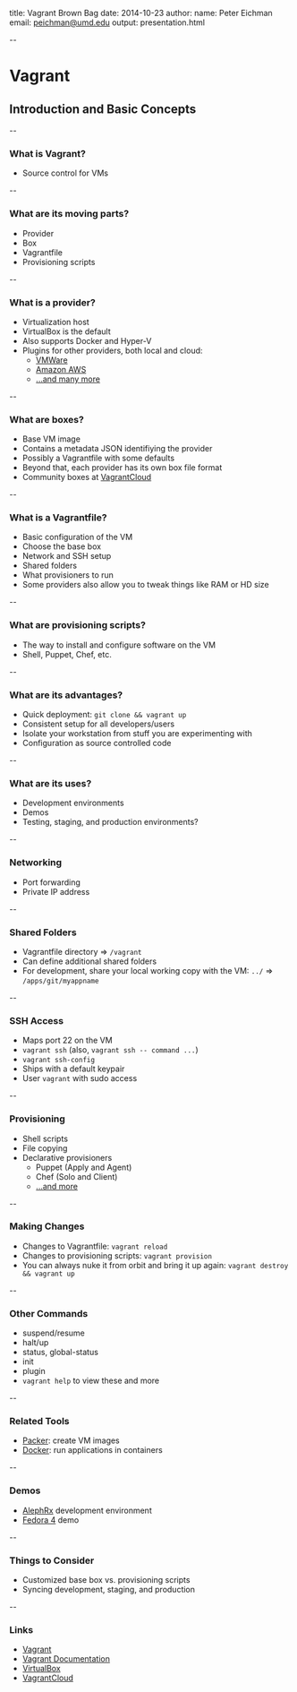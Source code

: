 title: Vagrant Brown Bag
date: 2014-10-23
author:
    name: Peter Eichman
    email: peichman@umd.edu
output: presentation.html

--

# Vagrant

## Introduction and Basic Concepts

--

### What is Vagrant?

- Source control for VMs

<!--

Or, as the creator of Vagrant puts it more broadly, source control for
(development) environments

/-->

--

### What are its moving parts?

- Provider
- Box
- Vagrantfile
- Provisioning scripts

--

### What is a provider?

- Virtualization host
- VirtualBox is the default
- Also supports Docker and Hyper-V
- Plugins for other providers, both local and cloud:
    - [VMWare](http://www.vagrantup.com/vmware)
    - [Amazon AWS](https://github.com/mitchellh/vagrant-aws)
    - [...and many more](https://github.com/mitchellh/vagrant/wiki/Available-Vagrant-Plugins#providers)

--

### What are boxes?

- Base VM image
- Contains a metadata JSON identifiying the provider
- Possibly a Vagrantfile with some defaults
- Beyond that, each provider has its own box file format
- Community boxes at [VagrantCloud](https://vagrantcloud.com/)

<!--

For providers like VirtualBox or VMWare, the box contains an exported virtual
machine (OVF or VMX file, plus the VMDK files for the virtual disks.

For cloud providers like Amazon AWS or Rackspace, the box is usually just has a
basic Vagrantfile that sets up some defaults.

You can create a box from a running Vagrant environment by using vagrant
package.

More detailed management of the creation of boxes is outside of Vagrant's scope;
use a tool like Packer instead to script the creation of boxes

/-->

--

### What is a Vagrantfile?

- Basic configuration of the VM
- Choose the base box
- Network and SSH setup
- Shared folders
- What provisioners to run
- Some providers also allow you to tweak things like RAM or HD size

<!--

Vagrantfile inheritence: box -> project

/-->

--

### What are provisioning scripts?

- The way to install and configure software on the VM
- Shell, Puppet, Chef, etc.

--

### What are its advantages?

- Quick deployment: `git clone && vagrant up`
- Consistent setup for all developers/users
- Isolate your workstation from stuff you are experimenting with
- Configuration as source controlled code

--

### What are its uses?

- Development environments
- Demos
- Testing, staging, and production environments?

<!--

It may be possible or beneficial to share provisioning information between
development, staging, and production environments, especially if using something
like Puppet.

/-->

--

### Networking

- Port forwarding
- Private IP address

<!--

By default, Vagrant will find an open port to forward to 22 on the guest for SSH
connections.

For development environments, I tend to use a private IP address, usually
something of the form 192.168.xxx.10, where xxx veries by project. Then I add a
mapping to that address in my workstation's /etc/hosts file

Bridged network to place it on a public network.

/-->

--

### Shared Folders

- Vagrantfile directory ⇒ `/vagrant`
- Can define additional shared folders
- For development, share your local working copy with the VM: `../` ⇒
  `/apps/git/myappname`

<!--

Local providers use the VM's shared folder mechanism to mount the shared
folders. Non-local providers usually use rsync or a similar method on vagrant up
or reload, so the sharing isn't quite as "live" as local.

/-->

--

### SSH Access

- Maps port 22 on the VM
- `vagrant ssh` (also, `vagrant ssh -- command ...`)
- `vagrant ssh-config`
- Ships with a default keypair
- User `vagrant` with sudo access

--

### Provisioning

- Shell scripts
- File copying
- Declarative provisioners
    - Puppet (Apply and Agent)
    - Chef (Solo and Client)
    - [...and more](http://docs.vagrantup.com/v2/provisioning/index.html)

--

### Making Changes

- Changes to Vagrantfile: `vagrant reload`
- Changes to provisioning scripts: `vagrant provision`
- You can always nuke it from orbit and bring it up again: `vagrant destroy &&
  vagrant up`

<!--

Reloading allows you to change network settings, VM allocation of memory, etc.

Reprovisioning: ideally, your provisioning scripts should be idempotent; this is
most likely the case by default if you are using something like Puppet, but with
a shell script it takes some effort on your part.

/-->

--

### Other Commands

- suspend/resume
- halt/up
- status, global-status
- init
- plugin
- `vagrant help` to view these and more

--

### Related Tools

- [Packer](http://packer.io/): create VM images
- [Docker](http://docker.io/): run applications in containers

<!--

Packer can create images for various virtualization providers. Out of the box,
it supports creating Vagrant boxes.

Docker is about running applications in containers within an existing VM
environment.

/-->

--

### Demos

- [AlephRx](https://github.com/umd-lib/alephrx) development environment
- [Fedora 4](https://github.com/dgcliff/fedora4vagrant) demo

--

### Things to Consider

- Customized base box vs. provisioning scripts
- Syncing development, staging, and production

<!--

Even if we don't use Vagrant to control staging and production environments, it
may be possible to share provisioning scripts.

/-->

--

### Links

- [Vagrant](http://vagrantup.com/)
- [Vagrant Documentation](http://docs.vagrantup.com/v2/)
- [VirtualBox](https://www.virtualbox.org/)
- [VagrantCloud](https://vagrantcloud.com/)

<!-- vim:filetype=markdown
/-->
